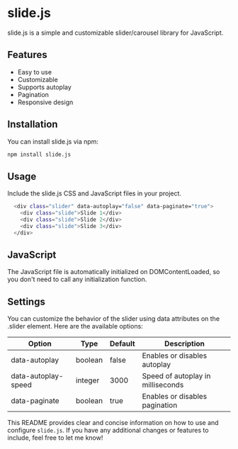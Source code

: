 # slide.js

slide.js is a simple and customizable slider/carousel library for JavaScript.

## Features

- Easy to use
- Customizable
- Supports autoplay
- Pagination
- Responsive design

## Installation

You can install slide.js via npm:

```sh
npm install slide.js
```

## Usage
Include the slide.js CSS and JavaScript files in your project.

```sh
  <div class="slider" data-autoplay="false" data-paginate="true">
    <div class="slide">Slide 1</div>
    <div class="slide">Slide 2</div>
    <div class="slide">Slide 3</div>
  </div>
```

## JavaScript
The JavaScript file is automatically initialized on DOMContentLoaded, so you don't need to call any initialization function.

## Settings
You can customize the behavior of the slider using data attributes on the .slider element. Here are the available options:

| Option              | Type    | Default | Description                       |
|---------------------|---------|---------|-----------------------------------|
| data-autoplay       | boolean | false   | Enables or disables autoplay      |
| data-autoplay-speed | integer | 3000    | Speed of autoplay in milliseconds |
| data-paginate       | boolean | true    | Enables or disables pagination    |


This README provides clear and concise information on how to use and configure `slide.js`. If you have any additional changes or features to include, feel free to let me know!
